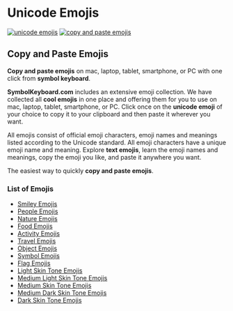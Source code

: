 # Unicode Emojis
[![unicode emojis](https://img.shields.io/badge/github-emojis-green.svg)](https://github.com/symbolkeyboard/emojis)
[![copy and paste emojis](https://img.shields.io/badge/source-symbolkeyboad.com-orange.svg)](https://symbolkeyboard.com)
## Copy and Paste Emojis

**Copy and paste emojis** on mac, laptop, tablet, smartphone, or PC with one click from **symbol keyboard**.

**SymbolKeyboard.com** includes an extensive emoji collection. We have collected all **cool emojis** in one place and offering them for you to use on mac, laptop, tablet, smartphone, or PC. Click once on the **unicode emoji** of your choice to copy it to your clipboard and then paste it wherever you want.

All emojis consist of official emoji characters, emoji names and meanings listed according to the Unicode standard. All emoji characters have a unique emoji name and meaning. Explore **text emojis**, learn the emoji names and meanings, copy the emoji you like, and paste it anywhere you want.

The easiest way to quickly **copy and paste emojis**.
### List of Emojis
- [Smiley Emojis](https://github.com/symbolkeyboard/smiley-emojis)
- [People Emojis](https://github.com/symbolkeyboard/people-emojis)
- [Nature Emojis](https://github.com/symbolkeyboard/nature-emojis)
- [Food Emojis](https://github.com/symbolkeyboard/food-emojis)
- [Activity Emojis](https://github.com/symbolkeyboard/activity-emojis)
- [Travel Emojis](https://github.com/symbolkeyboard/travel-emojis)
- [Object Emojis](https://github.com/symbolkeyboard/object-emojis)
- [Symbol Emojis](https://github.com/symbolkeyboard/symbol-emojis)
- [Flag Emojis](https://github.com/symbolkeyboard/flag-emojis)
- [Light Skin Tone Emojis](https://github.com/symbolkeyboard/light-skin-tone-emojis)
- [Medium Light Skin Tone Emojis](https://github.com/symbolkeyboard/medium-light-skin-tone-emojis)
- [Medium Skin Tone Emojis](https://github.com/symbolkeyboard/medium-skin-tone-emojis)
- [Medium Dark Skin Tone Emojis](https://github.com/symbolkeyboard/medium-dark-skin-tone-emojis)
- [Dark Skin Tone Emojis](https://github.com/symbolkeyboard/dark-skin-tone-emojis)
